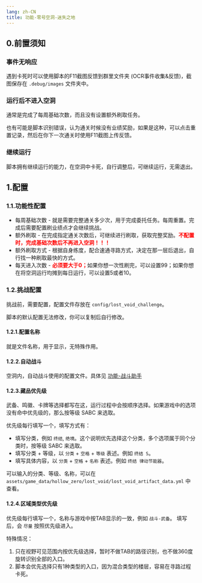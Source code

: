 ```yaml
---
lang: zh-CN
title: 功能-零号空洞-迷失之地
---
```


## 0.前置须知

### 事件无响应

遇到卡死时可以使用脚本的F11截图反馈到群里文件夹 (OCR事件收集&反馈)，截图保存在 `.debug/images` 文件夹中。

### 运行后不进入空洞

通常是完成了每周基础次数，而且没有设置额外刷取任务。

也有可能是脚本识别错误，认为通关时候没有业绩奖励，如果是这种，可以点击重置记录，然后在你下一次通关时使用F11截图上传反馈。

### 继续运行

脚本拥有继续运行的能力，在空洞中卡死，自行调整后，可继续运行，无需退出。

## 1.配置

### 1.1.功能性配置

- 每周基础次数 - 就是需要完整通关多少次，用于完成委托任务。每周重置。完成后需要配置刷业绩点才会继续挑战。
- 额外刷取 - 在完成指定通关次数后，可继续进行刷取，获取完整奖励。<span style="color:red"><strong>不配置时，完成基础次数后不再进入空洞！！！</strong></span>
- 额外刷取方式 - 根据自身练度，配合速通寻路方式，决定在那一层后退出，自行找一种刷取最快的方式。
- 每天进入次数 - <span style="color:red"><strong>必须要大于0；</strong></span>如果你想一次性刷完，可以设置99；如果你想在将空洞运行均摊到每日运行，可以设置5或者10。

### 1.2.挑战配置

挑战前，需要配置，配置文件存放在 `config/lost_void_challenge`。

脚本的默认配置无法修改，你可以复制后自行修改。

#### 1.2.1.配置名称

就是文件名称，用于显示，无特殊作用。

#### 1.2.2.自动战斗

空洞内，自动战斗使用的配置文件。具体见 [功能-战斗助手](feat_battle_assistant.md)

#### 1.2.3.藏品优先级

武备、鸣徽、卡牌等选择都写在这，运行过程中会按顺序选择。如果游戏中的选项没有命中优先级的，那么按等级 SABC 来选取。

优先级每行填写一个，填写方式有：

- 填写分类，例如 `终结`, `绝境`。这个说明优先选择这个分类，多个选项属于同个分类时，按等级 SABC 来选取。
- 填写分类 + 等级，以 `分类` + `空格` + `等级` 表述。例如 `终结 S`。
- 填写具体内容，以 `分类` + `空格` + `名称` 表述。例如 `终结 律动节能器`。

可以输入的分类、等级、名称，可以在 `assets/game_data/hollow_zero/lost_void/lost_void_artifact_data.yml` 中查看。


#### 1.2.4.区域类型优先级

优先级每行填写一个，名称与游戏中按TAB显示的一致，例如 `战斗-武备`。 填写后，会 `尽量` 按照优先级进入。

特殊情况：

1. 只在视野可见范围内按优先级选择，暂时不做TAB的路径识别，也不做360度旋转识别全部的入口。
2. 脚本会优先选择只有1种类型的入口，因为混合类型的楼层，容易在寻路过程卡死。
